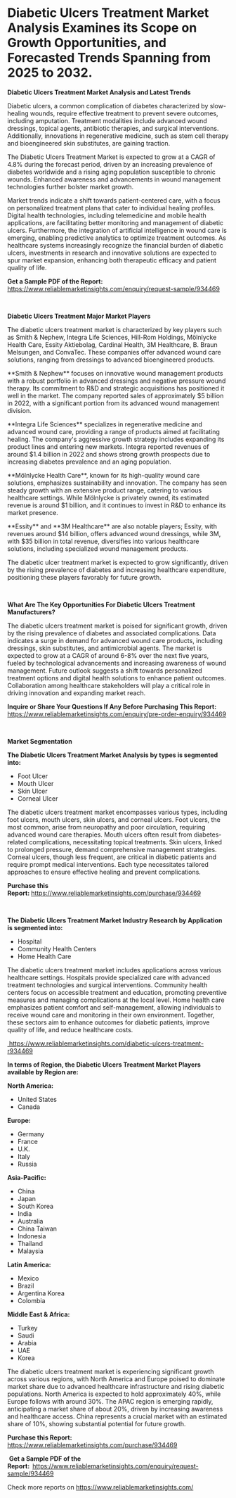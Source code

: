 <p><h1>Diabetic Ulcers Treatment Market Analysis Examines its Scope on Growth Opportunities, and Forecasted Trends Spanning from 2025 to 2032.</h1></p><p><strong>Diabetic Ulcers Treatment Market Analysis and Latest Trends</strong></p>
<p><p>Diabetic ulcers, a common complication of diabetes characterized by slow-healing wounds, require effective treatment to prevent severe outcomes, including amputation. Treatment modalities include advanced wound dressings, topical agents, antibiotic therapies, and surgical interventions. Additionally, innovations in regenerative medicine, such as stem cell therapy and bioengineered skin substitutes, are gaining traction.</p><p>The Diabetic Ulcers Treatment Market is expected to grow at a CAGR of 4.8% during the forecast period, driven by an increasing prevalence of diabetes worldwide and a rising aging population susceptible to chronic wounds. Enhanced awareness and advancements in wound management technologies further bolster market growth. </p><p>Market trends indicate a shift towards patient-centered care, with a focus on personalized treatment plans that cater to individual healing profiles. Digital health technologies, including telemedicine and mobile health applications, are facilitating better monitoring and management of diabetic ulcers. Furthermore, the integration of artificial intelligence in wound care is emerging, enabling predictive analytics to optimize treatment outcomes. As healthcare systems increasingly recognize the financial burden of diabetic ulcers, investments in research and innovative solutions are expected to spur market expansion, enhancing both therapeutic efficacy and patient quality of life.</p></p>
<p><strong>Get a Sample PDF of the Report:&nbsp;</strong> <a href="https://www.reliablemarketinsights.com/enquiry/request-sample/934469?utm_campaign=2188&utm_medium=2&utm_source=Github&utm_content=ia&utm_term=07032025&utm_id=diabetic-ulcers-treatment">https://www.reliablemarketinsights.com/enquiry/request-sample/934469</a></p>
<p>&nbsp;</p>
<p><strong>Diabetic Ulcers Treatment Major Market Players</strong></p>
<p><p>The diabetic ulcers treatment market is characterized by key players such as Smith & Nephew, Integra Life Sciences, Hill-Rom Holdings, Mölnlycke Health Care, Essity Aktiebolag, Cardinal Health, 3M Healthcare, B. Braun Melsungen, and ConvaTec. These companies offer advanced wound care solutions, ranging from dressings to advanced bioengineered products.</p><p>**Smith & Nephew** focuses on innovative wound management products with a robust portfolio in advanced dressings and negative pressure wound therapy. Its commitment to R&D and strategic acquisitions has positioned it well in the market. The company reported sales of approximately $5 billion in 2022, with a significant portion from its advanced wound management division.</p><p>**Integra Life Sciences** specializes in regenerative medicine and advanced wound care, providing a range of products aimed at facilitating healing. The company's aggressive growth strategy includes expanding its product lines and entering new markets. Integra reported revenues of around $1.4 billion in 2022 and shows strong growth prospects due to increasing diabetes prevalence and an aging population.</p><p>**Mölnlycke Health Care**, known for its high-quality wound care solutions, emphasizes sustainability and innovation. The company has seen steady growth with an extensive product range, catering to various healthcare settings. While Mölnlycke is privately owned, its estimated revenue is around $1 billion, and it continues to invest in R&D to enhance its market presence.</p><p>**Essity** and **3M Healthcare** are also notable players; Essity, with revenues around $14 billion, offers advanced wound dressings, while 3M, with $35 billion in total revenue, diversifies into various healthcare solutions, including specialized wound management products.</p><p>The diabetic ulcer treatment market is expected to grow significantly, driven by the rising prevalence of diabetes and increasing healthcare expenditure, positioning these players favorably for future growth.</p></p>
<p>&nbsp;</p>
<p><strong>What Are The Key Opportunities For Diabetic Ulcers Treatment Manufacturers?</strong></p>
<p><p>The diabetic ulcers treatment market is poised for significant growth, driven by the rising prevalence of diabetes and associated complications. Data indicates a surge in demand for advanced wound care products, including dressings, skin substitutes, and antimicrobial agents. The market is expected to grow at a CAGR of around 6-8% over the next five years, fueled by technological advancements and increasing awareness of wound management. Future outlook suggests a shift towards personalized treatment options and digital health solutions to enhance patient outcomes. Collaboration among healthcare stakeholders will play a critical role in driving innovation and expanding market reach.</p></p>
<p><strong>Inquire or Share Your Questions If Any Before Purchasing This Report:</strong> <a href="https://www.reliablemarketinsights.com/enquiry/pre-order-enquiry/934469?utm_campaign=2188&utm_medium=2&utm_source=Github&utm_content=ia&utm_term=07032025&utm_id=diabetic-ulcers-treatment">https://www.reliablemarketinsights.com/enquiry/pre-order-enquiry/934469</a></p>
<p>&nbsp;</p>
<p><strong>Market Segmentation</strong></p>
<p><strong>The Diabetic Ulcers Treatment Market Analysis by types is segmented into:</strong></p>
<p><ul><li>Foot Ulcer</li><li>Mouth Ulcer</li><li>Skin Ulcer</li><li>Corneal Ulcer</li></ul></p>
<p><p>The diabetic ulcers treatment market encompasses various types, including foot ulcers, mouth ulcers, skin ulcers, and corneal ulcers. Foot ulcers, the most common, arise from neuropathy and poor circulation, requiring advanced wound care therapies. Mouth ulcers often result from diabetes-related complications, necessitating topical treatments. Skin ulcers, linked to prolonged pressure, demand comprehensive management strategies. Corneal ulcers, though less frequent, are critical in diabetic patients and require prompt medical interventions. Each type necessitates tailored approaches to ensure effective healing and prevent complications.</p></p>
<p><strong>Purchase this Report:&nbsp;</strong><a href="https://www.reliablemarketinsights.com/purchase/934469?utm_campaign=2188&utm_medium=2&utm_source=Github&utm_content=ia&utm_term=07032025&utm_id=diabetic-ulcers-treatment">https://www.reliablemarketinsights.com/purchase/934469</a></p>
<p>&nbsp;</p>
<p><strong>The Diabetic Ulcers Treatment Market Industry Research by Application is segmented into:</strong></p>
<p><ul><li>Hospital</li><li>Community Health Centers</li><li>Home Health Care</li></ul></p>
<p><p>The diabetic ulcers treatment market includes applications across various healthcare settings. Hospitals provide specialized care with advanced treatment technologies and surgical interventions. Community health centers focus on accessible treatment and education, promoting preventive measures and managing complications at the local level. Home health care emphasizes patient comfort and self-management, allowing individuals to receive wound care and monitoring in their own environment. Together, these sectors aim to enhance outcomes for diabetic patients, improve quality of life, and reduce healthcare costs.</p></p>
<p><a href="https://www.reliablemarketinsights.com/diabetic-ulcers-treatment-r934469?utm_campaign=2188&utm_medium=2&utm_source=Github&utm_content=ia&utm_term=07032025&utm_id=diabetic-ulcers-treatment">&nbsp;https://www.reliablemarketinsights.com/diabetic-ulcers-treatment-r934469</a></p>
<p><strong>In terms of Region, the Diabetic Ulcers Treatment Market Players available by Region are:</strong></p>
<p>
    <p> <strong> North America: </strong>
        <ul>
            <li>United States</li>
            <li>Canada</li>
        </ul>
        </p> 
    <p> <strong> Europe: </strong>
        <ul>
            <li>Germany</li>
            <li>France</li>
            <li>U.K.</li>
            <li>Italy</li>
            <li>Russia</li>
        </ul>
        </p> 
    <p> <strong> Asia-Pacific: </strong>
        <ul>
            <li>China</li>
            <li>Japan</li>
            <li>South Korea</li>
            <li>India</li>
            <li>Australia</li>
            <li>China Taiwan</li>
            <li>Indonesia</li>
            <li>Thailand</li>
            <li>Malaysia</li>
        </ul>
        </p> 
    <p> <strong> Latin America: </strong>
        <ul>
            <li>Mexico</li>
            <li>Brazil</li>
            <li>Argentina Korea</li>
            <li>Colombia</li>
        </ul>
        </p> 
    <p> <strong> Middle East & Africa: </strong>
        <ul>
            <li>Turkey</li>
            <li>Saudi</li>
            <li>Arabia</li>
            <li>UAE</li>
            <li>Korea</li>
        </ul>
    </p>
    </p>
<p><p>The diabetic ulcers treatment market is experiencing significant growth across various regions, with North America and Europe poised to dominate market share due to advanced healthcare infrastructure and rising diabetic populations. North America is expected to hold approximately 40%, while Europe follows with around 30%. The APAC region is emerging rapidly, anticipating a market share of about 20%, driven by increasing awareness and healthcare access. China represents a crucial market with an estimated share of 10%, showing substantial potential for future growth.</p></p>
<p><strong>Purchase this Report: </strong><a href="https://www.reliablemarketinsights.com/purchase/934469?utm_campaign=2188&utm_medium=2&utm_source=Github&utm_content=ia&utm_term=07032025&utm_id=diabetic-ulcers-treatment">https://www.reliablemarketinsights.com/purchase/934469</a></p>
<p>&nbsp;<strong>Get a Sample PDF of the Report:&nbsp;&nbsp;</strong><a href="https://www.reliablemarketinsights.com/enquiry/request-sample/934469?utm_campaign=2188&utm_medium=2&utm_source=Github&utm_content=ia&utm_term=07032025&utm_id=diabetic-ulcers-treatment">https://www.reliablemarketinsights.com/enquiry/request-sample/934469</a></p>
<p><strong></strong></p>
<p>Check more reports on <a href="https://www.reliablemarketinsights.com/?utm_campaign=2188&utm_medium=2&utm_source=Github&utm_content=ia&utm_term=07032025&utm_id=diabetic-ulcers-treatment">https://www.reliablemarketinsights.com/</a></p>